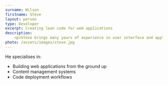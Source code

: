 ```yaml
---
surname: Wilson
firstname: Steve
layout: person
type: Developer
excerpt: Creating lean code for web applications
description: 
    <p>Steve brings many years of experience in user interface and application design.</p>
photo: /assets/images/steve.jpg
---
```

<p>He specialises in:</p>
<ul>
    <li>Building web applications from the ground up</li>
    <li>Content management systems</li>
    <li>Code deployment workflows</li>
</ul>